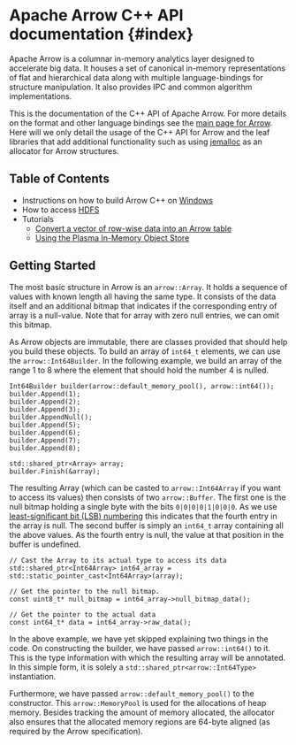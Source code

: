 Apache Arrow C++ API documentation      {#index}
==================================

<!---
  Licensed to the Apache Software Foundation (ASF) under one
  or more contributor license agreements.  See the NOTICE file
  distributed with this work for additional information
  regarding copyright ownership.  The ASF licenses this file
  to you under the Apache License, Version 2.0 (the
  "License"); you may not use this file except in compliance
  with the License.  You may obtain a copy of the License at

    http://www.apache.org/licenses/LICENSE-2.0

  Unless required by applicable law or agreed to in writing,
  software distributed under the License is distributed on an
  "AS IS" BASIS, WITHOUT WARRANTIES OR CONDITIONS OF ANY
  KIND, either express or implied.  See the License for the
  specific language governing permissions and limitations
  under the License.
-->

Apache Arrow is a columnar in-memory analytics layer designed to accelerate
big data. It houses a set of canonical in-memory representations of flat and
hierarchical data along with multiple language-bindings for structure
manipulation. It also provides IPC and common algorithm implementations.

This is the documentation of the C++ API of Apache Arrow. For more details
on the format and other language bindings see
the [main page for Arrow](https://arrow.apache.org/). Here will we only detail
the usage of the C++ API for Arrow and the leaf libraries that add additional
functionality such as using [jemalloc](http://jemalloc.net/) as an allocator
for Arrow structures.

Table of Contents
-----------------

 * Instructions on how to build Arrow C++ on [Windows](Windows.md)
 * How to access [HDFS](HDFS.md)
 * Tutorials
   * [Convert a vector of row-wise data into an Arrow table](tutorials/row_wise_conversion.md)
   * [Using the Plasma In-Memory Object Store](tutorials/plasma.md)

Getting Started
---------------

The most basic structure in Arrow is an `arrow::Array`. It holds a sequence
of values with known length all having the same type. It consists of the data
itself and an additional bitmap that indicates if the corresponding entry of
array is a null-value. Note that for array with zero null entries, we can omit
this bitmap.

As Arrow objects are immutable, there are classes provided that should help you
build these objects. To build an array of `int64_t` elements, we can use the
`arrow::Int64Builder`. In the following example, we build an array of the range
1 to 8 where the element that should hold the number 4 is nulled.

    Int64Builder builder(arrow::default_memory_pool(), arrow::int64());
    builder.Append(1);
    builder.Append(2);
    builder.Append(3);
    builder.AppendNull();
    builder.Append(5);
    builder.Append(6);
    builder.Append(7);
    builder.Append(8);

    std::shared_ptr<Array> array;
    builder.Finish(&array);

The resulting Array (which can be casted to `arrow::Int64Array` if you want
to access its values) then consists of two `arrow::Buffer`. The first one is
the null bitmap holding a single byte with the bits `0|0|0|0|1|0|0|0`.
As we use [least-significant bit (LSB) numbering](https://en.wikipedia.org/wiki/Bit_numbering)
this indicates that the fourth entry in the array is null. The second
buffer is simply an `int64_t` array containing all the above values.
As the fourth entry is null, the value at that position in the buffer is
undefined.

    // Cast the Array to its actual type to access its data
    std::shared_ptr<Int64Array> int64_array = std::static_pointer_cast<Int64Array>(array);

    // Get the pointer to the null bitmap.
    const uint8_t* null_bitmap = int64_array->null_bitmap_data();

    // Get the pointer to the actual data
    const int64_t* data = int64_array->raw_data();

In the above example, we have yet skipped explaining two things in the code.
On constructing the builder, we have passed `arrow::int64()` to it. This is
the type information with which the resulting array will be annotated. In
this simple form, it is solely a `std::shared_ptr<arrow::Int64Type>`
instantiation.

Furthermore, we have passed `arrow::default_memory_pool()` to the constructor.
This `arrow::MemoryPool` is used for the allocations of heap memory. Besides
tracking the amount of memory allocated, the allocator also ensures that the
allocated memory regions are 64-byte aligned (as required by the Arrow
specification).

